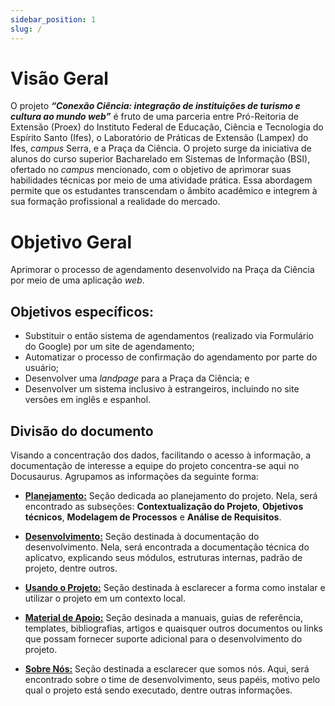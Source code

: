 ```yaml
---
sidebar_position: 1
slug: /
---
```


# Visão Geral

O projeto **_“Conexão Ciência: integração de instituições de turismo e cultura ao mundo web”_** é fruto de uma parceria entre Pró-Reitoria de Extensão (Proex) do Instituto Federal de Educação, Ciência e Tecnologia do Espírito Santo (Ifes), o Laboratório de Práticas de Extensão (Lampex) do Ifes, _campus_ Serra, e a Praça da Ciência. O projeto surge da iniciativa de alunos do curso superior Bacharelado em Sistemas de Informação (BSI), ofertado no _campus_ mencionado, com o objetivo de aprimorar suas habilidades técnicas por meio de uma atividade prática. Essa abordagem permite que os estudantes transcendam o âmbito acadêmico e integrem à sua formação profissional a realidade do mercado.


# Objetivo Geral
Aprimorar o processo de agendamento desenvolvido na Praça da Ciência por meio de uma aplicação _web_.

## Objetivos específicos:

- Substituir o então sistema de agendamentos (realizado via Formulário do Google) por um site de agendamento;
- Automatizar o processo de confirmação do agendamento por parte do usuário;
- Desenvolver uma _landpage_ para a Praça da Ciência; e
- Desenvolver um sistema inclusivo à estrangeiros, incluindo no site versões em inglês e espanhol.

## Divisão do documento
Visando a concentração dos dados, facilitando o acesso à informação, a documentação de interesse a equipe do projeto concentra-se aqui no Docusaurus. Agrupamos as informações da seguinte forma:

- [**Planejamento:**](/docs/planning/intro.md) Seção dedicada ao planejamento do projeto. Nela, será encontrado as subseções: **Contextualização do Projeto**, **Objetivos técnicos**, **Modelagem de Processos** e **Análise de Requisitos**.

- [**Desenvolvimento:**](/docs/development/intro.md) Seção destinada à documentação do desenvolvimento. Nela, será encontrada a documentação técnica do aplicatvo, explicando seus módulos, estruturas internas, padrão de projeto, dentre outros.

- [**Usando o Projeto:**](/docs/usign_project/intro.md) Seção destinada à esclarecer a forma como instalar e utilizar o projeto em um contexto local.


- [**Material de Apoio:**](/docs/apoio/intro.md) Seção desinada a manuais, guias de referência, templates, bibliografias, artigos e quaisquer outros documentos ou links que possam fornecer suporte adicional para o desenvolvimento do projeto.

- [**Sobre Nós:**](/docs/aboyt_us/intro.md) Seção destinada a esclarecer que somos nós. Aqui, será encontrado sobre o time de desenvolvimento, seus papéis, motivo pelo qual o projeto está sendo executado, dentre outras informações.